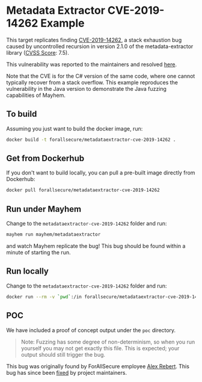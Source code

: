 # Metadata Extractor CVE-2019-14262 Example

This target replicates finding [CVE-2019-14262](https://nvd.nist.gov/vuln/detail/CVE-2019-14262), a stack exhaustion bug caused by uncontrolled recursion in version 2.1.0 of the metadata-extractor library ([CVSS Score](https://nvd.nist.gov/vuln-metrics/cvss): 7.5).

This vulnerability was reported to the maintainers and resolved [here](https://github.com/drewnoakes/metadata-extractor/issues/419).

Note that the CVE is for the C# version of the same code, where one cannot typically recover from a stack overflow.
This example reproduces the vulnerability in the Java version to demonstrate the Java fuzzing capabilities of Mayhem.

## To build

Assuming you just want to build the docker image, run:

```bash
docker build -t forallsecure/metadataextractor-cve-2019-14262 .
```

## Get from Dockerhub

If you don't want to build locally, you can pull a pre-built image directly from Dockerhub:

```bash
docker pull forallsecure/metadataextractor-cve-2019-14262
```

## Run under Mayhem

Change to the `metadataextractor-cve-2019-14262` folder and run:

```bash
mayhem run mayhem/metadataextractor
```

and watch Mayhem replicate the bug!
This bug should be found within a minute of starting the run.

## Run locally

Change to the `metadataextractor-cve-2019-14262` folder and run:

```bash
docker run --rm -v `pwd`:/in forallsecure/metadataextractor-cve-2019-14262 /in/mayhem/metadataextractor/poc/crashing-input
```

## POC

We have included a proof of concept output under the `poc` directory.

> Note: Fuzzing has some degree of non-determinism, so when you run yourself you may not get exactly this file.
> This is expected; your output should still trigger the bug.

This bug was originally found by ForAllSecure employee [Alex Rebert](https://forallsecure.com/about-us).
This bug has since been [fixed](https://github.com/drewnoakes/metadata-extractor/issues/419) by project maintainers.
